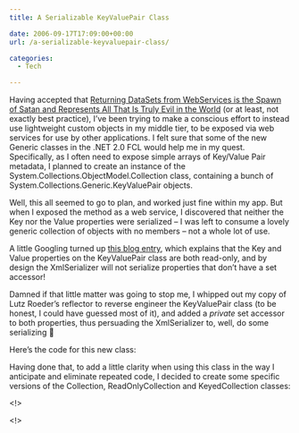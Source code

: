 ```yaml
---
title: A Serializable KeyValuePair Class

date: 2006-09-17T17:09:00+00:00
url: /a-serializable-keyvaluepair-class/

categories:
  - Tech

---
```

<!--kg-card-begin: html-->

Having accepted that [Returning DataSets from WebServices is the Spawn of Satan and Represents All That Is Truly Evil in the World][1] (or at least, not exactly best practice), I’ve been trying to make a conscious effort to instead use lightweight custom objects in my middle tier, to be exposed via web services for use by other applications. I felt sure that some of the new Generic classes in the .NET 2.0 FCL would help me in my quest. Specifically, as I often need to expose simple arrays of Key/Value Pair metadata, I planned to create an instance of the&nbsp; System.Collections.ObjectModel.Collection class, containing a bunch of System.Collections.Generic.KeyValuePair objects.&nbsp;

Well, this all seemed to go to plan, and worked just fine within my app. But when I exposed the method as a web service, I discovered that neither the Key nor the Value properties were serialized – I was left to consume a lovely generic collection of objects with no members – not a whole lot of use.

A little Googling turned up [this blog entry][2], which explains that the Key and Value properties on the KeyValuePair class are both read-only, and by design the XmlSerializer will not serialize properties that don’t have a set accessor!

Damned if that little matter was going to stop me, I whipped out my copy of Lutz Roeder’s reflector to reverse engineer the KeyValuePair class (to be honest, I could have guessed most of it), and added a <span style="font-style: italic;">private</span> set accessor to both properties, thus persuading the XmlSerializer to, well, do some serializing 🙂

Here’s the code for this new class:



Having done that, to add a little clarity when using this class in the way I anticipate and eliminate repeated code, I decided to create some specific versions of the Collection, ReadOnlyCollection and KeyedCollection classes:



<!>



<!>

<!--kg-card-end: html-->

 [1]: http://www.hanselman.com/blog/ReturningDataSetsFromWebServicesIsTheSpawnOfSatanAndRepresentsAllThatIsTrulyEvilInTheWorld.aspx
 [2]: http://blogs.msdn.com/seshadripv/archive/2005/11/02/488273.aspx